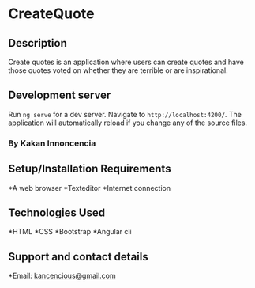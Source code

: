 # CreateQuote
## Description
Create quotes is an application where users can create quotes and have those quotes voted on whether they are terrible or are inspirational.

## Development server
Run `ng serve` for a dev server. Navigate to `http://localhost:4200/`. The application will automatically reload if you change any of the source files.

### By Kakan Innoncencia
## Setup/Installation Requirements
*A web browser
*Texteditor
*Internet connection

## Technologies Used
*HTML
*CSS
*Bootstrap
*Angular cli

## Support and contact details
*Email: kancencious@gmail.com
